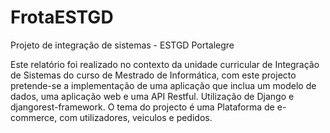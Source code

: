 # FrotaESTGD
Projeto de integração de sistemas - ESTGD Portalegre

Este relatório foi realizado no contexto da unidade curricular de Integração de Sistemas do curso de Mestrado de Informática, com este projecto pretende-se a implementação de uma aplicação que inclua um modelo de dados, uma aplicação web e uma API Restful. Utilização de Django e djangorest-framework. O tema do projecto é uma Plataforma de e-commerce, com utilizadores, veiculos e pedidos.
